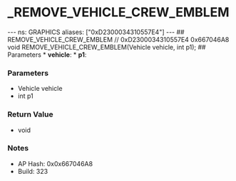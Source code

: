 # _REMOVE_VEHICLE_CREW_EMBLEM

--- ns: GRAPHICS aliases: ["0xD2300034310557E4"] --- ## REMOVE_VEHICLE_CREW_EMBLEM  // 0xD2300034310557E4 0x667046A8 void REMOVE_VEHICLE_CREW_EMBLEM(Vehicle vehicle, int p1);   ## Parameters * **vehicle**: * **p1**:

### Parameters
* Vehicle vehicle
* int p1

### Return Value
* void

### Notes
* AP Hash: 0x0x667046A8
* Build: 323

